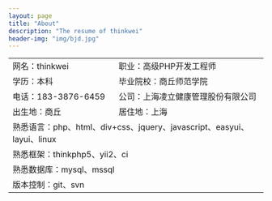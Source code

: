 ```yaml
---
layout: page
title: "About"
description: "The resume of thinkwei"
header-img: "img/bjd.jpg"
---
```

<table>
<tr>
	<td>网名：thinkwei</td>             
	<td>职业：高级PHP开发工程师</td>
</tr>
<tr>
	<td>学历：本科</td>
	<td>毕业院校：商丘师范学院</td>
</tr>
<tr>
	<td>电话：183-3876-6459</td>        
	<td>公司：上海凌立健康管理股份有限公司</td>  
</tr>
<tr>
	<td>出生地：商丘</td>               
	<td>居住地：上海</td>  
</tr>
<tr>
	<td colspan="2">熟悉语言：php、html、div+css、jquery、javascript、easyui、layui、linux</td>
</tr>
<tr>
	<td colspan="2">熟悉框架：thinkphp5、yii2、ci</td>
</tr>
<tr>
	<td colspan="2">熟悉数据库：mysql、mssql</td>
</tr>
<tr>
	<td colspan="2">版本控制：git、svn</td>
</tr>
</table>






